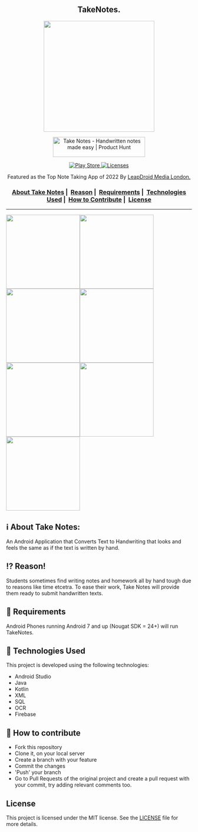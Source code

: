 <h2 align="center">TakeNotes.</h2>
<p align="center">
  <img src="https://i.ibb.co/qgjstR6/logo.png" width="300" heigth="300"\>
</p>
<p align = "center"><a href="https://www.producthunt.com/posts/take-notes?utm_source=badge-featured&utm_medium=badge&utm_souce=badge-take-notes" target="_blank"><img src="https://api.producthunt.com/widgets/embed-image/v1/featured.svg?post_id=303196&theme=dark" alt="Take Notes - Handwritten notes made easy | Product Hunt" style="width: 250px; height: 54px;" width="250" height="54" /></a></p>
<p align="center">
  <a href = "https://play.google.com/store/apps/details?id=com.aaxena.takenotes">
    <img alt="Play Store" src="https://img.shields.io/badge/Google_Play-414141?style=for-the-badge&logo=google-play&logoColor=white" />
  </a>
  <a href="LICENSE">
    <img alt="Licenses" src="https://img.shields.io/github/license/Ileriayo/markdown-badges?style=for-the-badge">
  </a>
</p>
<p align="center">
Featured as the Top Note Taking App of 2022 By <a href ="https://leapdroid.com/best-note-taking-apps-of-2021-android/"</a>LeapDroid Media London.
</p>

<h3 align="center">
  <a href="#information_source">About Take Notes</a>&nbsp;|&nbsp;
  <a href="#interrobang-reason">Reason</a>&nbsp;|&nbsp;
  <a href="#seedling-requirements">Requirements</a>&nbsp;|&nbsp;
  <a href="#rocket-technologies-used">Technologies Used</a>&nbsp;|&nbsp;
  <a href="#link-how-to-contribute">How to Contribute</a>&nbsp;|&nbsp;
  <a href="#license">License</a>
</h3>

___
<img src="https://i.ibb.co/yFYZ22T/unnamed.png" width="200"><img src="https://i.ibb.co/3NCdw8J/unnamed-1.png" width="200"><img src="https://i.ibb.co/HYw6CWG/unnamed-2.png" width="200"><img src="https://i.ibb.co/4ty77Ln/unnamed-3.png" width="200"><img src="https://i.ibb.co/vhx5j09/unnamed-4.png" width="200"><img src="https://i.ibb.co/PNqYZHR/unnamed-5.png" width="200"><img src="https://i.ibb.co/vk79YzQ/unnamed-6.png" width="200">

## :information_source: About Take Notes:

An Android Application that Converts Text to Handwriting that looks and feels the same as if the text is written by hand.
## :interrobang: Reason!

Students sometimes find writing notes and homework all by hand tough due to reasons like time etcetra. To ease their work, Take Notes will provide them ready to submit handwritten texts.

## :seedling: Requirements

Android Phones running Android 7 and up (Nougat SDK = 24+) will run TakeNotes.

## :rocket: Technologies Used

This project is developed using the following technologies:
- Android Studio
- Java
- Kotlin
- XML
- SQL
- OCR
- Firebase 


## :link: How to contribute 

- Fork this repository
- Clone it, on your local server
- Create a branch with your feature
- Commit the changes
- 'Push' your branch
- Go to Pull Requests of the original project and create a pull request with your commit, try adding relevant comments too.

## License

This project is licensed under the MIT license. See the [LICENSE](LICENSE) file for more details.
